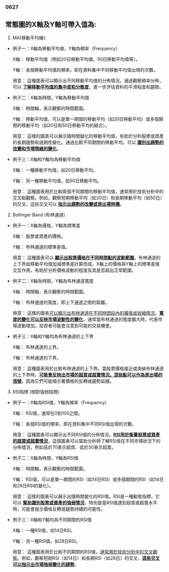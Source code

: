 ### 0627

## 常態圖的X軸及Y軸可帶入值為:

1. MA(移動平均線):


* 例子一：X軸為移動平均值，Y軸為頻率（Frequency）

    X軸： 移動平均值（例如20日移動平均值、50日移動平均值等）。

    Y軸： 各個移動平均值的頻率，即在資料集中不同移動平均值出現的次數。

    用意： 這種圖表可以顯示出不同移動平均值的分佈情況。通過觀察頻率分佈，可以 __<u>了解移動平均值的集中度和分散度</u>__，進一步評估資料的平滑程度和趨勢。

* 例子二：X軸為時間，Y軸為移動平均值

    X軸： 時間軸，表示觀察的時間範圍。

    Y軸： 移動平均值，可以是單一期間的移動平均（如20日移動平均）或多個期間的移動平均（如20日和50日移動平均的結合）。

    用意： 這樣的圖表可以展示隨時間變化的移動平均值，有助於分析股票或資產的長期趨勢和週期性變化。通過比較不同期間的移動平均，可以 __<u>識別出趨勢的改變和市場情緒的變化</u>__。

* 例子三：X軸和Y軸均為移動平均值

    X軸： 一種移動平均值，如20日移動平均。

    Y軸： 另一種移動平均值，如50日移動平均。

    用意： 這種圖表用於比較兩個不同期間的移動平均值，通常用於技術分析中的交叉點觀察。例如，觀察短期移動平均（如20日）和長期移動平均（如50日）的交叉，這些交叉可以 __<u>指示出趨勢的改變或進出場時機</u>__。

2. Bollinger Band (布林通道)

* 例子一：X軸為價格，Y軸為標準差

    X軸： 股票或資產的價格。

    Y軸： 布林通道的標準差值。

    用意： 這種圖表可以 __<u>顯示出股票價格在不同時間點的波動範圍</u>__。布林通道的上下界由移動平均值加減標準差計算而成，X軸上的價格與Y軸上的標準差值交互作用，有助於分析價格波動的程度及其是否超出正常範圍。

* 例子二：X軸為時間，Y軸為布林通道寬度

    X軸： 時間軸，表示觀察的時間範圍。

    Y軸： 布林通道的寬度，即上下通道之間的距離。

    用意： 這樣的圖表<u>可以顯示出布林通道在不同時間段內的擴張或收縮情況</u>。__<u>寬度的變化可以反映市場波動性的變化</u>__，通常當布林通道的寬度擴大時，代表市場波動增加，投資者可能會注意到可能的交易機會。

* 例子三：X軸和Y軸均為布林通道的上下界

    X軸： 布林通道的上界。

    Y軸： 布林通道的下界。

    用意： 這種圖表用於比較布林通道的上下界。當股票價格接近或突破布林通道的上下界時，__<u>可能會反映出市場的超買或超賣情況。這些點可以作為進出場的信號</u>__，因為它們可能暗示著價格的反轉或趨勢延續。

3.  RSI指標 (相對強弱指標)

* 例子一：X軸為RSI值，Y軸為頻率（Frequency）

    X軸： RSI值，通常在0到100之間。

    Y軸： 各個RSI值的頻率，即在資料集中不同RSI值出現的次數。
    
    用意： 這種圖表可以顯示出不同RSI值的分佈情況。__<u>RSI用於衡量股票或資產的超買或超賣情況</u>__，這個圖表可以幫助分析師了解RSI值在不同市場狀況下的分佈情況，例如高於70表示超買、低於30表示超賣。

* 例子二：X軸為時間，Y軸為RSI值

    X軸： 時間軸，表示觀察的時間範圍。

    Y軸： RSI值，可以是單一期間的RSI（如14日RSI）或多個期間的RSI（如14日和28日RSI的變化）。
    
    用意： 這樣的圖表可以展示出隨時間變化的RSI值。RSI是一種動態指標，它可以 __<u>幫助識別股票或資產的強弱情況</u>__，特別是當RSI值達到超買或超賣水平時，可能會提示價格反轉或趨勢持續的可能性。

* 例子三：X軸和Y軸均為不同期間的RSI值

    X軸： 一種RSI值，如14日RSI。

    Y軸： 另一種RSI值，如28日RSI。

    用意： 這種圖表用於比較不同期間的RSI值，<u>通常用於技術分析中的交叉觀察</u>。例如，觀察短期RSI（如14日）和長期RSI（如28日）的交叉，__<u>這些交叉可以指示出市場強弱變化的趨勢</u>__。